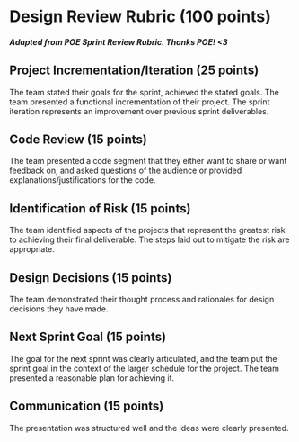 # Design Review Rubric (100 points)

##### Adapted from POE Sprint Review Rubric. Thanks POE! <3

## Project Incrementation/Iteration (25 points)
The team stated their goals for the sprint, achieved the stated goals. The team presented a functional incrementation of their project.  The sprint iteration represents an improvement over previous sprint deliverables.

## Code Review (15 points)
The team presented a code segment that they either want to share or want feedback on, and asked questions of the audience or provided explanations/justifications for the code.

## Identification of Risk (15 points)
The team identified aspects of the projects that represent the greatest risk to achieving their final deliverable. The steps laid out to mitigate the risk are appropriate.

## Design Decisions (15 points)
The team demonstrated their thought process and rationales for design decisions they have made.

## Next Sprint Goal (15 points)
The goal for the next sprint was clearly articulated, and the team put the sprint goal in the context of the larger schedule for the project. The team presented a reasonable plan for achieving it.

## Communication (15 points)
The presentation was structured well and the ideas were clearly presented.
